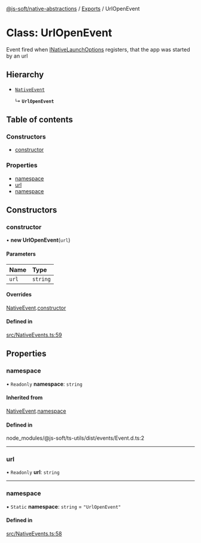 [@js-soft/native-abstractions](../README.md) / [Exports](../modules.md) / UrlOpenEvent

# Class: UrlOpenEvent

Event fired when [INativeLaunchOptions](../interfaces/INativeLaunchOptions.md) registers, that the app was started by an url

## Hierarchy

- [`NativeEvent`](NativeEvent.md)

  ↳ **`UrlOpenEvent`**

## Table of contents

### Constructors

- [constructor](UrlOpenEvent.md#constructor)

### Properties

- [namespace](UrlOpenEvent.md#namespace)
- [url](UrlOpenEvent.md#url)
- [namespace](UrlOpenEvent.md#namespace)

## Constructors

### constructor

• **new UrlOpenEvent**(`url`)

#### Parameters

| Name | Type |
| :------ | :------ |
| `url` | `string` |

#### Overrides

[NativeEvent](NativeEvent.md).[constructor](NativeEvent.md#constructor)

#### Defined in

[src/NativeEvents.ts:59](https://github.com/js-soft/ts-native-access/blob/99aa731/packages/abstractions/src/NativeEvents.ts#L59)

## Properties

### namespace

• `Readonly` **namespace**: `string`

#### Inherited from

[NativeEvent](NativeEvent.md).[namespace](NativeEvent.md#namespace)

#### Defined in

node_modules/@js-soft/ts-utils/dist/events/Event.d.ts:2

___

### url

• `Readonly` **url**: `string`

___

### namespace

▪ `Static` **namespace**: `string` = `"UrlOpenEvent"`

#### Defined in

[src/NativeEvents.ts:58](https://github.com/js-soft/ts-native-access/blob/99aa731/packages/abstractions/src/NativeEvents.ts#L58)
